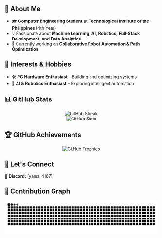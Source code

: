 ## 🚀 About Me  
- 🎓 **Computer Engineering Student** at **Technological Institute of the Philippines** (4th Year)  
- 💡 Passionate about **Machine Learning, AI, Robotics, Full-Stack Development, and Data Analytics**  
- 🤖 Currently working on **Collaborative Robot Automation & Path Optimization**  

## 🎯 Interests & Hobbies  
- 🛠️ **PC Hardware Enthusiast** – Building and optimizing systems  
- 🚀 **AI & Robotics Enthusiast** – Exploring intelligent automation  

## 📊 GitHub Stats  
<p align="center">
  <img src="https://github-readme-streak-stats.herokuapp.com/?user=KevinS4160&theme=radical" alt="GitHub Streak" />
  <br>
  <img src="https://github-readme-stats.vercel.app/api?username=KevinS4160&show_icons=true&theme=radical" alt="GitHub Stats" />
</p>

## 🏆 GitHub Achievements  
<p align="center">
  <img src="https://github-profile-trophy.vercel.app/?username=KevinS4160&theme=onedark" alt="GitHub Trophies" />
</p>

## 🔗 Let's Connect  
💬 **Discord:** [yama_4167]  

## 🐍 Contribution Graph  
![GitHub Snake Animation](https://raw.githubusercontent.com/KevinS4160/Mobius-/output/dist/github-contribution-grid-snake-dark.svg)


